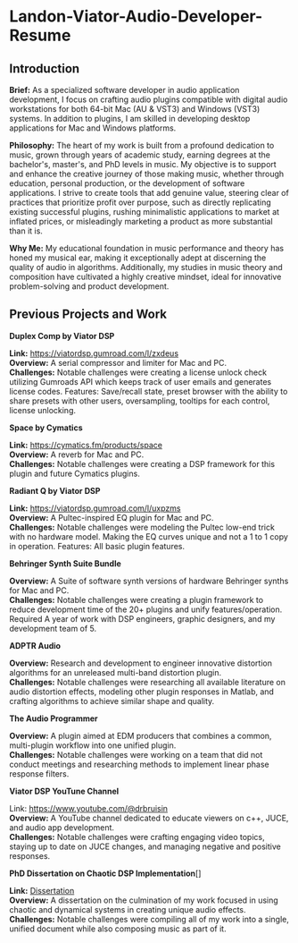 # Landon-Viator-Audio-Developer-Resume
 
## Introduction

**Brief:** As a specialized software developer in audio application development, I focus on crafting audio plugins compatible with digital audio workstations for both 64-bit Mac (AU & VST3) and Windows (VST3) systems. In addition to plugins, I am skilled in developing desktop applications for Mac and Windows platforms. 

**Philosophy:** The heart of my work is built from a profound dedication to music, grown through years of academic study, earning degrees at the bachelor's, master's, and PhD levels in music. My objective is to support and enhance the creative journey of those making music, whether through education, personal production, or the development of software applications. I strive to create tools that add genuine value, steering clear of practices that prioritize profit over purpose, such as directly replicating existing successful plugins, rushing minimalistic applications to market at inflated prices, or misleadingly marketing a product as more substantial than it is.

**Why Me:** My educational foundation in music performance and theory has honed my musical ear, making it exceptionally adept at discerning the quality of audio in algorithms. Additionally, my studies in music theory and composition have cultivated a highly creative mindset, ideal for innovative problem-solving and product development.

## Previous Projects and Work

**Duplex Comp by Viator DSP**

**Link:** https://viatordsp.gumroad.com/l/zxdeus <br>
**Overview:** A serial compressor and limiter for Mac and PC. <br> 
**Challenges:** Notable challenges were creating a license unlock check utilizing Gumroads API which keeps track of user emails and generates license codes.
Features: Save/recall state, preset browser with the ability to share presets with other users, oversampling, tooltips for each control, license unlocking.

**Space by Cymatics**

**Link:** https://cymatics.fm/products/space <br>
**Overview:** A reverb for Mac and PC. <br> 
**Challenges:** Notable challenges were creating a DSP framework for this plugin and future Cymatics plugins.

**Radiant Q by Viator DSP**

**Link:** https://viatordsp.gumroad.com/l/uxpzms <br>
**Overview:** A Pultec-inspired EQ plugin for Mac and PC. <br> 
**Challenges:** Notable challenges were modeling the Pultec low-end trick with no hardware model. Making the EQ curves unique and not a 1 to 1 copy in operation.
Features: All basic plugin features.


**Behringer Synth Suite Bundle**

**Overview:** A Suite of software synth versions of hardware Behringer synths for Mac and PC. <br> 
**Challenges:** Notable challenges were creating a plugin framework to reduce development time of the 20+ plugins and unify features/operation. Required A year of work with DSP engineers, graphic designers, and my development team of 5.

**ADPTR Audio**

**Overview:** Research and development to engineer innovative distortion algorithms for an unreleased multi-band distortion plugin. <br>
**Challenges:** Notable challenges were researching all available literature on audio distortion effects, modeling other plugin responses in Matlab, and crafting algorithms to achieve similar shape and quality.

**The Audio Programmer**

**Overview:** A plugin aimed at EDM producers that combines a common, multi-plugin workflow into one unified plugin. <br>
**Challenges:** Notable challenges were working on a team that did not conduct meetings and researching methods to implement linear phase response filters.

**Viator DSP YouTune Channel**

Link: https://www.youtube.com/@drbruisin <br>
**Overview:** A YouTube channel dedicated to educate viewers on c++, JUCE, and audio app development. <br> 
**Challenges:** Notable challenges were crafting engaging video topics, staying up to date on JUCE changes, and managing negative and positive responses.


**PhD Dissertation on Chaotic DSP Implementation**[]

**Link:** [Dissertation](https://repository.lsu.edu/cgi/viewcontent.cgi?article=6232&context=gradschool_dissertations) <br>
**Overview:** A dissertation on the culmination of my work focused in using chaotic and dynamical systems in creating unique audio effects. <br>
**Challenges:** Notable challenges were compiling all of my work into a single, unified document while also composing music as part of it.

